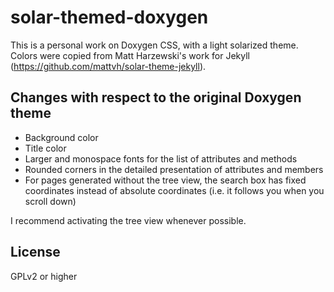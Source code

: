 # solar-themed-doxygen

This is a personal work on Doxygen CSS, with a light solarized theme.
Colors were copied from Matt Harzewski's work for Jekyll (https://github.com/mattvh/solar-theme-jekyll).

## Changes with respect to the original Doxygen theme

* Background color
* Title color
* Larger and monospace fonts for the list of attributes and methods
* Rounded corners in the detailed presentation of attributes and members
* For pages generated without the tree view, the search box has fixed coordinates instead of absolute coordinates
(i.e. it follows you when you scroll down)

I recommend activating the tree view whenever possible.

## License

GPLv2 or higher
